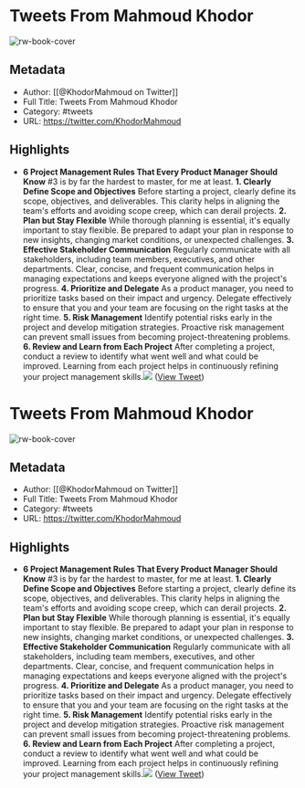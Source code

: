 # Tweets From Mahmoud Khodor

![rw-book-cover](https://pbs.twimg.com/profile_images/1668273126734544897/qPABLgmh.jpg)

## Metadata
- Author: [[@KhodorMahmoud on Twitter]]
- Full Title: Tweets From Mahmoud Khodor
- Category: #tweets
- URL: https://twitter.com/KhodorMahmoud

## Highlights
- **6 Project Management Rules That Every Product Manager Should Know**
  #3 is by far the hardest to master, for me at least.
  **1. Clearly Define Scope and Objectives**
  Before starting a project, clearly define its scope, objectives, and deliverables. 
  This clarity helps in aligning the team's efforts and avoiding scope creep, which can derail projects.
  **2. Plan but Stay Flexible**
  While thorough planning is essential, it's equally important to stay flexible. 
  Be prepared to adapt your plan in response to new insights, changing market conditions, or unexpected challenges.
  **3. Effective Stakeholder Communication**
  Regularly communicate with all stakeholders, including team members, executives, and other departments. 
  Clear, concise, and frequent communication helps in managing expectations and keeps everyone aligned with the project's progress.
  **4. Prioritize and Delegate**
  As a product manager, you need to prioritize tasks based on their impact and urgency. 
  Delegate effectively to ensure that you and your team are focusing on the right tasks at the right time.
  **5. Risk Management** 
  Identify potential risks early in the project and develop mitigation strategies. 
  Proactive risk management can prevent small issues from becoming project-threatening problems.
  **6. Review and Learn from Each Project** 
  After completing a project, conduct a review to identify what went well and what could be improved. 
  Learning from each project helps in continuously refining your project management skills.<img src='https://pbs.twimg.com/media/GDkVKX8b0AA-zwz.jpg'/> ([View Tweet](https://twitter.com/KhodorMahmoud/status/1745449613216420042))
# Tweets From Mahmoud Khodor

![rw-book-cover](https://pbs.twimg.com/profile_images/1668273126734544897/qPABLgmh.jpg)

## Metadata
- Author: [[@KhodorMahmoud on Twitter]]
- Full Title: Tweets From Mahmoud Khodor
- Category: #tweets
- URL: https://twitter.com/KhodorMahmoud

## Highlights
- **6 Project Management Rules That Every Product Manager Should Know**
  #3 is by far the hardest to master, for me at least.
  **1. Clearly Define Scope and Objectives**
  Before starting a project, clearly define its scope, objectives, and deliverables. 
  This clarity helps in aligning the team's efforts and avoiding scope creep, which can derail projects.
  **2. Plan but Stay Flexible**
  While thorough planning is essential, it's equally important to stay flexible. 
  Be prepared to adapt your plan in response to new insights, changing market conditions, or unexpected challenges.
  **3. Effective Stakeholder Communication**
  Regularly communicate with all stakeholders, including team members, executives, and other departments. 
  Clear, concise, and frequent communication helps in managing expectations and keeps everyone aligned with the project's progress.
  **4. Prioritize and Delegate**
  As a product manager, you need to prioritize tasks based on their impact and urgency. 
  Delegate effectively to ensure that you and your team are focusing on the right tasks at the right time.
  **5. Risk Management** 
  Identify potential risks early in the project and develop mitigation strategies. 
  Proactive risk management can prevent small issues from becoming project-threatening problems.
  **6. Review and Learn from Each Project** 
  After completing a project, conduct a review to identify what went well and what could be improved. 
  Learning from each project helps in continuously refining your project management skills.<img src='https://pbs.twimg.com/media/GDkVKX8b0AA-zwz.jpg'/> ([View Tweet](https://twitter.com/KhodorMahmoud/status/1745449613216420042))
